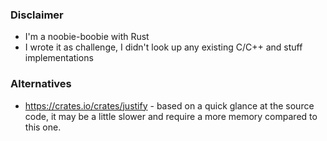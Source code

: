 ### Disclaimer

* I'm a noobie-boobie with Rust
* I wrote it as challenge, I didn't look up any existing C/C++ and stuff implementations

### Alternatives

* <https://crates.io/crates/justify> - based on a quick glance at the source code, it may be a
little slower and require a more memory compared to this one.
